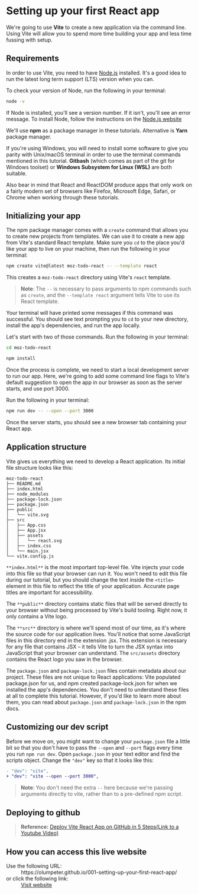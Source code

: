 # Setting up your first React app

We're going to use **Vite** to create a new application via the command line. Using Vite will allow you to spend more time building your app and less time fussing with setup.

## Requirements

In order to use Vite, you need to have [Node.js](https://nodejs.org/en/) installed.
It's a good idea to run the latest long term support (LTS) version when you can.

To check your version of Node, run the following in your terminal:

```BASH
node -v
```

If Node is installed, you'll see a version number. If it isn't, you'll see an error message. To install Node, follow the instructions on the [Node.js website](https://nodejs.org/en/)

We'll use **npm** as a package manager in these tutorials. Alternative is **Yarn** package manager.

If you're using Windows, you will need to install some software to give you parity with Unix/macOS terminal in order to use the terminal commands mentioned in this tutorial. **Gitbash** (which comes as part of the git for Windows toolset) or **Windows Subsystem for Linux (WSL)** are both suitable.

Also bear in mind that React and ReactDOM produce apps that only work on a fairly modern set of browsers like Firefox, Microsoft Edge, Safari, or Chrome when working through these tutorials.

## Initializing your app

The npm package manager comes with a `create` command that allows you to create new projects from templates. We can use it to create a new app from Vite's standard React template. Make sure you `cd` to the place you'd like your app to live on your machine, then run the following in your terminal:

```BASH
npm create vite@latest moz-todo-react -- --template react
```

This creates a `moz-todo-react` directory using Vite's `react` template.

>**Note**: The `--` is necessary to pass arguments to npm commands such as `create`, and the `--template react` argument tells Vite to use its React template.

Your terminal will have printed some messages if this command was successful. You should see text prompting you to `cd` to your new directory, install the app's dependencies, and run the app locally.

Let's start with two of those commands. Run the following in your terminal:

```BASH
cd moz-todo-react
```

```BASH
npm install
```

Once the process is complete, we need to start a local development server to run our app. Here, we're going to add some command line flags to Vite's default suggestion to open the app in our browser as soon as the server starts, and use port 3000.

Run the following in your terminal:

```BASH
npm run dev -- --open --port 3000
```

Once the server starts, you should see a new browser tab containing your React app.

## Application structure

Vite gives us everything we need to develop a React application. Its initial file structure looks like this:

```
moz-todo-react
├── README.md
├── index.html
├── node_modules
├── package-lock.json
├── package.json
├── public
│   └── vite.svg
├── src
│   ├── App.css
│   ├── App.jsx
│   ├── assets
│   │   └── react.svg
│   ├── index.css
│   └── main.jsx
└── vite.config.js
```

`**index.html**` is the most important top-level file. Vite injects your code into this file so that your browser can run it. You won't need to edit this file during our tutorial, but you should change the text inside the `<title>` element in this file to reflect the title of your application. Accurate page titles are important for accessibility.

The `**public**` directory contains static files that will be served directly to your browser without being processed by Vite's build tooling. Right now, it only contains a Vite logo.

The `**src**` directory is where we'll spend most of our time, as it's where the source code for our application lives. You'll notice that some JavaScript files in this directory end in the extension .jsx. This extension is necessary for any file that contains JSX – it tells Vite to turn the JSX syntax into JavaScript that your browser can understand. The `src/assets` directory contains the React logo you saw in the browser.

The `package.json` and `package-lock.json` files contain metadata about our project. These files are not unique to React applications: Vite populated package.json for us, and npm created package-lock.json for when we installed the app's dependencies. You don't need to understand these files at all to complete this tutorial. However, if you'd like to learn more about them, you can read about `package.json` and `package-lock.json` in the npm docs. 

## Customizing our dev script

Before we move on, you might want to change your `package.json` file a little bit so that you don't have to pass the `--open` and `--port` flags every time you run `npm run dev`. Open `package.json` in your text editor and find the scripts object. Change the `"dev"` key so that it looks like this:

```DIFF
- "dev": "vite",
+ "dev": "vite --open --port 3000",
```

>**Note**: You don't need the extra `--` here because we're passing arguments directly to vite, rather than to a pre-defined npm script.


## Deploying to github

>**Reference:** [Deploy Vite React App on GitHub in 5 Steps(Link to a Youtube Video)](https://www.youtube.com/watch?v=oPuaMcLRYdY)

## How you can access this live website

<dl>
  Use the following URL:
  <dd>
    https://olumpeter.github.io/001-setting-up-your-first-react-app/
  </dd>
  or click the following link:
  <dd>
    <a href="https://olumpeter.github.io/001-setting-up-your-first-react-app/">Visit website</a>
  </dd>
</dl>
